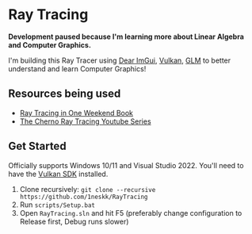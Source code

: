 # Ray Tracing
**Development paused because I'm learning more about Linear Algebra and Computer Graphics.**

I'm building this Ray Tracer using [Dear ImGui](https://github.com/ocornut/imgui), [Vulkan](https://vulkan.lunarg.com/), [GLM](https://github.com/g-truc/glm) to better understand and learn Computer Graphics!

## Resources being used
- [Ray Tracing in One Weekend Book](https://raytracing.github.io/books/RayTracingInOneWeekend.html)
- [The Cherno Ray Tracing Youtube Series](https://www.youtube.com/playlist?list=PLlrATfBNZ98edc5GshdBtREv5asFW3yXl)

## Get Started
Officially supports Windows 10/11 and Visual Studio 2022. You'll need to have the [Vulkan SDK](https://vulkan.lunarg.com/) installed.

1. Clone recursively: `git clone --recursive https://github.com/1neskk/RayTracing`
2. Run `scripts/Setup.bat`
3. Open `RayTracing.sln` and hit F5 (preferably change configuration to Release first, Debug runs slower)
